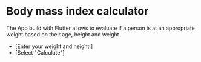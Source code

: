# Body mass index calculator

The App build with Flutter allows to evaluate if a person is at an appropriate weight based on their age, height and weight.

- [Enter your weight and height.]
- [Select "Calculate"]